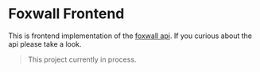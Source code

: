 # Foxwall Frontend

This is frontend implementation of the [foxwall api](https://github.com/umtdemr/foxwall). If you curious about the api please take a look.


> This project currently in process.
